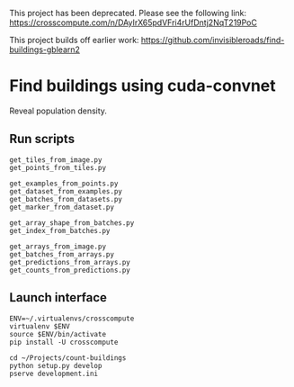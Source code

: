 This project has been deprecated. Please see the following link:
https://crosscompute.com/n/DAyIrX65pdVFri4rUfDntj2NqT219PoC

This project builds off earlier work:
https://github.com/invisibleroads/find-buildings-gblearn2

Find buildings using cuda-convnet
=================================
Reveal population density.


Run scripts
-----------

    get_tiles_from_image.py
    get_points_from_tiles.py

    get_examples_from_points.py
    get_dataset_from_examples.py
    get_batches_from_datasets.py
    get_marker_from_dataset.py

    get_array_shape_from_batches.py
    get_index_from_batches.py

    get_arrays_from_image.py
    get_batches_from_arrays.py
    get_predictions_from_arrays.py
    get_counts_from_predictions.py


Launch interface
----------------

    ENV=~/.virtualenvs/crosscompute
    virtualenv $ENV
    source $ENV/bin/activate
    pip install -U crosscompute

    cd ~/Projects/count-buildings
    python setup.py develop
    pserve development.ini
